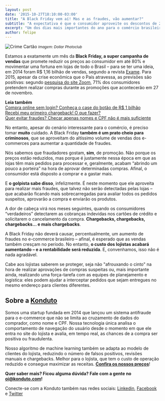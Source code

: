 ```yaml
---
layout: post		
date: '2015-10-27T18:10:00-03:00'
title: "A Black Friday vem aí! Mas e as fraudes, vão aumentar?"		
subtitle: "A expectativa é que o consumidor aproveite os descontos de 27 de novembro. Mas fraudador também gosta de promoção"		
excerpt: "Um dos dias mais importantes do ano para o comércio brasileiro, a Black Friday promete fomentar as vendas no País. Mas os fraudadores também vão estar de olho..."		
author: felipe		
---
```

![Crime Cartão](/images/151027-black-friday.jpg)
<small>*Imagem: Dollar Photoclub*</small>

Estamos a exatamente um mês da **Black Friday, a super campanha de vendas** que promete reduzir os preços ao consumidor em até 80% e movimentar uma fortuna em lojas de todo o Brasil – para se ter uma ideia, em 2014 foram R$ 1,16 bilhão de vendas, segundo a revista [Exame](http://exame.abril.com.br/negocios/noticias/varejo-on-line-vendeu-r-1-16-bilhoes-na-black-friday). Para 2015, apesar da crise econômica que o País atravessa, as previsões são positivas: segundo [pesquisa do site Zoom](http://www.gironews.com/varejo-digital/black-friday-34341/), 71% dos consumidores pretendem realizar compras durante as promoções que acontecerão em 27 de novembro. 

**Leia também**  
[Compra online sem login? Conheça o case do botão de R$ 1 bilhão](https://blog.konduto.com/pt/2015/01/tinha-uma-senha-no-meio-do-caminho?utm_source=konduto&utm_medium=blog&utm_campaign=conteudo)  
[Recebi meu primeiro chargeback! O que fazer?](https://blog.konduto.com/pt/2014/09/o-que-fazer-quando-recebe-o-primeiro-chargeback?utm_source=konduto&utm_medium=blog&utm_campaign=conteudo)  
[Quer evitar fraudes? Checar apenas nomes e CPF não é mais suficiente](https://blog.konduto.com/pt/2014/10/porque-checar-apenas-nome-e-cpf-ja-nao-e-suficiente-na-analise-manual?utm_source=konduto&utm_medium=blog&utm_campaign=conteudo)  

No entanto, apesar do cenário interessante para o comércio, é preciso tomar **muito** cuidado. A Black Friday **também é um prato cheio para criminosos**, que se aproveitam do altíssimo volume de vendas dos e-commerces para aumentar a quantidade de fraudes. 

Nós sabemos que fraudadores gostam, **sim**, de promoção. Não porque os preços estão reduzidos, mas porque é justamente nessa época em que as lojas têm mais pedidos para processar e, geralmente, acabam “abrindo um pouco a porteira” na hora de aprovar determinadas compras. Afinal, o consumidor está disposto a comprar e a gastar mais. 

E **o golpista sabe disso**, infelizmente. É neste momento que ele aproveita para realizar mais fraudes, que talvez não serão detectadas pelas lojas – que acabarão ficando mais sobrecarregadas para avaliar todos os pedidos suspeitos, aprovarão a compra e enviarão os produtos. 

A dor de cabeça virá nos meses seguintes, quando os consumidores “verdadeiros” detectarem as cobranças indevidas nos cartões de crédito e solicitarem o cancelamento da compra. **Chargebacks, chargebacks, chargebacks... e mais chargebacks**. 

A Black Friday não deverá causar, percentualmente, um aumento de fraudes no e-commerce brasileiro – afinal, é esperado que as vendas também cresçam no período. No entanto, **o custo dos lojistas acabará aumentando – e a rentabilidade será reduzida**. E, convenhamos, isso não é nada agradável.

Cabe aos lojistas saberem se proteger, seja não "afrouxando o cinto" na hora de realizar aprovações de compras suspeitas ou, mais importante ainda, realizando uma força-tarefa com as equipes de planejamento e logística: eles podem ajudar a interceptar pedidos que sejam entregues no mesmo endereço para clientes diferentes.  

## Sobre a **[Konduto](https://www.konduto.com/?utm_source=konduto&utm_medium=blog&utm_campaign=conteudo)**

Somos uma startup fundada em 2014 que lançou um sistema antifraude para o e-commerce que não se limita ao cruzamento de dados do comprador, como nome e CPF. Nossa tecnologia única analisa o comportamento de navegação do usuário desde o momento em que ele entra no site do lojista e avalia, em tempo real, as chances de a compra ser positiva ou fraudulenta. 

Nosso algoritmo de machine learning também se adapta ao modelo de clientes do lojista, reduzindo o número de falsos positivos, revisões manuais e chargebacks. Melhor para o lojista, que tem o custo de operação reduzido e consegue maximizar as receitas. **[Confira os nossos preços](https://www.konduto.com/pt/pricing?utm_source=konduto&utm_medium=blog&utm_campaign=conteudo)**! 

**Quer saber mais? Ficou alguma dúvida? Fale com a gente no [oi@konduto.com](mailto:oi@konduto.com)!**	

Conecte-se com a Konduto também nas redes sociais: [Linkedin](https://www.linkedin.com/company/konduto), [Facebook](https://www.facebook.com/konduto) e [Twitter](https://twitter.com/KondutoBR)